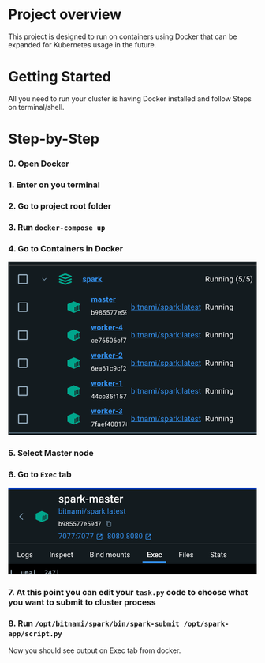 # Project overview
This project is designed to run on containers using Docker that can be expanded for Kubernetes usage in the future.
# Getting Started
All you need to run your cluster is having Docker installed and follow Steps on terminal/shell.
# Step-by-Step
### 0. Open Docker
### 1. Enter on you terminal
### 2. Go to project root folder
### 3. Run `docker-compose up`
### 4. Go to Containers in Docker
![alt text](image.png)
### 5. Select Master node 
### 6. Go to `Exec` tab
![alt text](image-1.png)
### 7. At this point you can edit your `task.py` code to choose what you want to submit to cluster process
### 8. Run `/opt/bitnami/spark/bin/spark-submit /opt/spark-app/script.py`
 Now you should see output on Exec tab from docker.